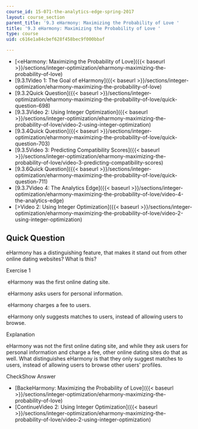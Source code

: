 ```yaml
---
course_id: 15-071-the-analytics-edge-spring-2017
layout: course_section
parent_title: '9.3 eHarmony: Maximizing the Probability of Love '
title: '9.3 eHarmony: Maximizing the Probability of Love '
type: course
uid: c616e1a84cbef628f458bec9f000bbaf

---
```


*   [<eHarmony: Maximizing the Probability of Love]({{< baseurl >}}/sections/integer-optimization/eharmony-maximizing-the-probability-of-love)
*   [9.3.1Video 1: The Goal of eHarmony]({{< baseurl >}}/sections/integer-optimization/eharmony-maximizing-the-probability-of-love)
*   [9.3.2Quick Question]({{< baseurl >}}/sections/integer-optimization/eharmony-maximizing-the-probability-of-love/quick-question-698)
*   [9.3.3Video 2: Using Integer Optimization]({{< baseurl >}}/sections/integer-optimization/eharmony-maximizing-the-probability-of-love/video-2-using-integer-optimization)
*   [9.3.4Quick Question]({{< baseurl >}}/sections/integer-optimization/eharmony-maximizing-the-probability-of-love/quick-question-703)
*   [9.3.5Video 3: Predicting Compatibility Scores]({{< baseurl >}}/sections/integer-optimization/eharmony-maximizing-the-probability-of-love/video-3-predicting-compatibility-scores)
*   [9.3.6Quick Question]({{< baseurl >}}/sections/integer-optimization/eharmony-maximizing-the-probability-of-love/quick-question-711)
*   [9.3.7Video 4: The Analytics Edge]({{< baseurl >}}/sections/integer-optimization/eharmony-maximizing-the-probability-of-love/video-4-the-analytics-edge)
*   [\>Video 2: Using Integer Optimization]({{< baseurl >}}/sections/integer-optimization/eharmony-maximizing-the-probability-of-love/video-2-using-integer-optimization)

Quick Question
--------------

eHarmony has a distinguishing feature, that makes it stand out from other online dating websites? What is this?

Exercise 1

&nbsp;eHarmony was the first online dating site.&nbsp;

&nbsp;eHarmony asks users for personal information.&nbsp;

&nbsp;eHarmony charges a fee to users.&nbsp;

&nbsp;eHarmony only suggests matches to users, instead of allowing users to browse. &nbsp;

Explanation

eHarmony was not the first online dating site, and while they ask users for personal information and charge a fee, other online dating sites do that as well. What distinguishes eHarmony is that they only suggest matches to users, instead of allowing users to browse other users' profiles.

CheckShow Answer

*   [BackeHarmony: Maximizing the Probability of Love]({{< baseurl >}}/sections/integer-optimization/eharmony-maximizing-the-probability-of-love)
*   [ContinueVideo 2: Using Integer Optimization]({{< baseurl >}}/sections/integer-optimization/eharmony-maximizing-the-probability-of-love/video-2-using-integer-optimization)
